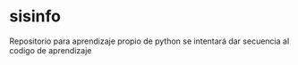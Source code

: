 # sisinfo
Repositorio para aprendizaje propio de python
se intentará dar secuencia al codigo de aprendizaje
